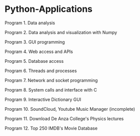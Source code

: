 # Python-Applications


Program 1. Data analysis 

Program 2. Data analysis and visualization with Numpy

Program 3. GUI programming

Program 4. Web access and APIs 

Program 5. Database access 

Program 6. Threads and processes 

Program 7. Network and socket programming 

Program 8. System calls and interface with C

Program 9. Interactive Dictionary GUI

Program 10. SoundCloud, Youtube Music Manager (incomplete)

Program 11. Download De Anza College's Physics lectures 

Program 12. Top 250 IMDB's Movie Database
